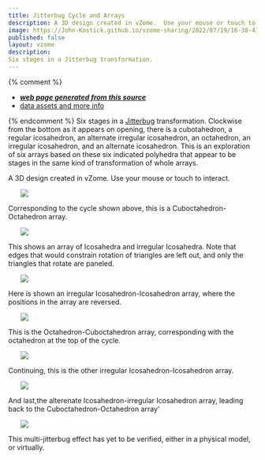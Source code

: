 ```yaml
---
title: Jitterbug Cycle and Arrays
description: A 3D design created in vZome.  Use your mouse or touch to interact.
image: https://John-Kostick.github.io/vzome-sharing/2022/07/19/16-38-41-Jitterbug-cycle/Jitterbug-cycle.png
published: false
layout: vzome
description:
Six stages in a Jitterbug transformation.
---
```


{% comment %}
 - [***web page generated from this source***](<https://John-Kostick.github.io/vzome-sharing/2022/07/19/Jitterbug-cycle-16-38-41.html>)
 - [data assets and more info](<https://github.com/John-Kostick/vzome-sharing/tree/main/2022/07/19/16-38-41-Jitterbug-cycle/>)
 
{% endcomment %}
Six stages in a [Jitterbug](https://www.youtube.com/watch?v=FfViCWntbDQ) transformation. Clockwise from the bottom as it appears on opening, there is a cubotahedron, a regular icosahedron, an alternate irregular icosahedron, an octahedron, an irregular icosahedron, and an alternate  icosahedron.  This is an exploration of six arrays based on these six indicated polyhedra that appear to be stages in the same kind of transformation of whole arrays.   

A 3D design created in vZome.  Use your mouse or touch to interact.

<vzome-viewer style="width: 87%; height: 60vh; margin: 5%"
       src="https://John-Kostick.github.io/vzome-sharing/2022/07/19/16-38-41-Jitterbug-cycle/Jitterbug-cycle.vZome" >
  <img src="https://John-Kostick.github.io/vzome-sharing/2022/07/19/16-38-41-Jitterbug-cycle/Jitterbug-cycle.png" />
</vzome-viewer>

Corresponding to the cycle shown above, this is a Cuboctahedron-Octahedron array.

<vzome-viewer style="width: 87%; height: 60vh; margin: 5%"
      src="https://John-Kostick.github.io/vzome-sharing/2022/07/19/13-06-39-octa-cubocta-1/octa-cubocta-1.vZome" >
 <img src="https://John-Kostick.github.io/vzome-sharing/2022/07/19/13-06-39-octa-cubocta-1/octa-cubocta-1.png" />
</vzome-viewer>

This shows an array of Icosahedra and irregular Icosahedra. Note that edges that would constrain rotation of triangles are left out, and only the triangles that rotate are paneled.    

<vzome-viewer style="width: 87%; height: 60vh; margin: 5%"
      src="https://John-Kostick.github.io/vzome-sharing/2022/07/19/18-25-29-Icosa-lattice1/Icosa-lattice1.vZome" >
 <img src="https://John-Kostick.github.io/vzome-sharing/2022/07/19/18-25-29-Icosa-lattice1/Icosa-lattice1.png" />
</vzome-viewer>

Here is shown an irregular Icosahedron-Icosahedron array, where the positions in the array are reversed.

<vzome-viewer style="width: 87%; height: 60vh; margin: 5%"
      src="https://John-Kostick.github.io/vzome-sharing/2022/07/19/18-34-44-icosa-lattice-4vZome/icosa-lattice-4vZome.vZome" >
 <img src="https://John-Kostick.github.io/vzome-sharing/2022/07/19/18-34-44-icosa-lattice-4vZome/icosa-lattice-4vZome.png" />
</vzome-viewer>

This is the Octahedron-Cuboctahedron array, corresponding with the octahedron at the top of the cycle.

<vzome-viewer style="width: 87%; height: 60vh; margin: 5%"
      src="https://John-Kostick.github.io/vzome-sharing/2022/07/19/13-13-08-Octa-cubocta-2/Octa-cubocta-2.vZome" >
 <img src="https://John-Kostick.github.io/vzome-sharing/2022/07/19/13-13-08-Octa-cubocta-2/Octa-cubocta-2.png" />
</vzome-viewer>

Continuing, this is the other irregular Icosahedron-Icosahedron array.

<vzome-viewer style="width: 87%; height: 60vh; margin: 5%"
      src="https://John-Kostick.github.io/vzome-sharing/2022/07/19/12-56-33-Icosa-lattice-2/Icosa-lattice-2.vZome" >
 <img src="https://John-Kostick.github.io/vzome-sharing/2022/07/19/12-56-33-Icosa-lattice-2/Icosa-lattice-2.png" />
</vzome-viewer>  

And last,the alterenate Icosahedron-irregular Icosahedron array, leading back to the Cuboctahedron-Octahedron array'

<vzome-viewer style="width: 87%; height: 60vh; margin: 5%"
      src="https://John-Kostick.github.io/vzome-sharing/2022/07/19/18-26-42-icosa-lattice-3/icosa-lattice-3.vZome" >
 <img src="https://John-Kostick.github.io/vzome-sharing/2022/07/19/18-26-42-icosa-lattice-3/icosa-lattice-3.png" />
</vzome-viewer>

This multi-jitterbug effect has yet to be verified, either in a physical model, or virtually.  

